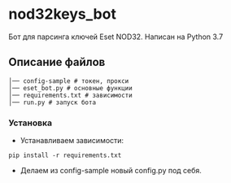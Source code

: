 # nod32keys_bot
Бот для парсинга ключей Eset NOD32. Написан на Python 3.7

## Описание файлов
```
│── config-sample # токен, прокси
│── eset_bot.py # основные функции
│── requirements.txt # зависимости
│── run.py # запуск бота
```

### Установка
* Устанавливаем зависимости:
```
pip install -r requirements.txt
```
* Делаем из config-sample новый config.py под себя.